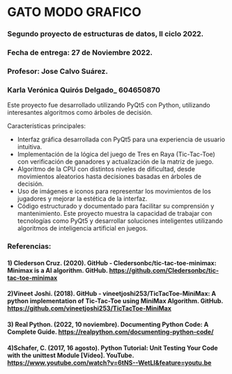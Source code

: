# GATO MODO GRAFICO 
### Segundo proyecto de estructuras de datos, ll ciclo 2022.
### Fecha de entrega: 27 de Noviembre 2022.

### Profesor: Jose Calvo Suárez.


### Karla Verónica Quirós Delgado_ 604650870

Este proyecto fue desarrollado utilizando PyQt5 con Python, utilizando interesantes algoritmos como árboles de decisión.

Características principales:

- Interfaz gráfica desarrollada con PyQt5 para una experiencia de usuario intuitiva.
- Implementación de la lógica del juego de Tres en Raya (Tic-Tac-Toe) con verificación de ganadores y actualización de la matriz de juego.
- Algoritmo de la CPU con distintos niveles de dificultad, desde movimientos aleatorios hasta decisiones basadas en árboles de decisión.
- Uso de imágenes e iconos para representar los movimientos de los jugadores y mejorar la estética de la interfaz.
- Código estructurado y documentado para facilitar su comprensión y mantenimiento.
Este proyecto muestra la capacidad de trabajar con tecnologías como PyQt5 y desarrollar soluciones inteligentes utilizando algoritmos de inteligencia artificial en juegos.

### Referencias:

#### 1) Clederson Cruz. (2020). GitHub - Cledersonbc/tic-tac-toe-minimax: Minimax is a AI algorithm. GitHub. https://github.com/Cledersonbc/tic-tac-toe-minimax
#### 2)Vineet Joshi. (2018). GitHub - vineetjoshi253/TicTacToe-MiniMax: A python implementation of Tic-Tac-Toe using MiniMax Algorithm. GitHub. https://github.com/vineetjoshi253/TicTacToe-MiniMax
#### 3) Real Python. (2022, 10 noviembre). Documenting Python Code: A Complete Guide. https://realpython.com/documenting-python-code/
#### 4)Schafer, C. (2017, 16 agosto). Python Tutorial: Unit Testing Your Code with the unittest Module [Vídeo]. YouTube. https://www.youtube.com/watch?v=6tNS--WetLI&feature=youtu.be
